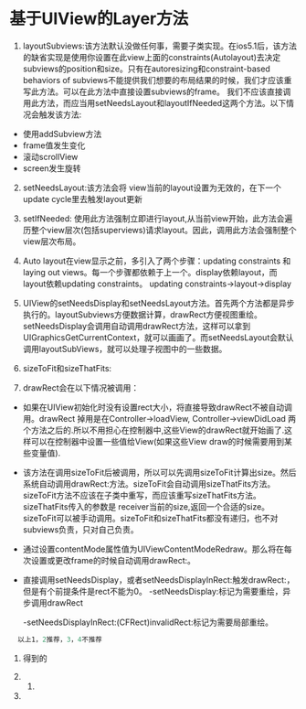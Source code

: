 # 基于UIView的Layer方法

1. layoutSubviews:该方法默认没做任何事，需要子类实现。在ios5.1后，该方法的缺省实现是使用你设置在此view上面的constraints\(Autolayout\)去决定subviews的position和size。只有在autoresizing和constraint-based behaviors of subviews不能提供我们想要的布局结果的时候，我们才应该重写此方法。可以在此方法中直接设置subviews的frame。 我们不应该直接调用此方法，而应当用setNeedsLayout和layoutIfNeeded这两个方法。以下情况会触发该方法:

  * 使用addSubview方法
  * frame值发生变化
  * 滚动scrollView
  * screen发生旋转

2. setNeedsLayout:该方法会将 view当前的layout设置为无效的，在下一个update cycle里去触发layout更新

3. setIfNeeded: 使用此方法强制立即进行layout,从当前view开始，此方法会遍历整个view层次\(包括superviews\)请求layout。因此，调用此方法会强制整个view层次布局。

4. Auto layout在view显示之前，多引入了两个步骤：updating constraints 和laying out views。每一个步骤都依赖于上一个。display依赖layout，而layout依赖updating constraints。 updating constraints-&gt;layout-&gt;display

5. UIView的setNeedsDisplay和setNeedsLayout方法。首先两个方法都是异步执行的。layoutSubviews方便数据计算，drawRect方便视图重绘。setNeedsDisplay会调用自动调用drawRect方法，这样可以拿到UIGraphicsGetCurrentContext，就可以画画了。而setNeedsLayout会默认调用layoutSubViews，就可以处理子视图中的一些数据。

6. sizeToFit和sizeThatFits:

7. drawRect会在以下情况被调用：

  * 如果在UIView初始化时没有设置rect大小，将直接导致drawRect不被自动调用。drawRect 掉用是在Controller-&gt;loadView, Controller-&gt;viewDidLoad 两个方法之后的.所以不用担心在控制器中,这些View的drawRect就开始画了.这样可以在控制器中设置一些值给View\(如果这些View draw的时候需要用到某些变量值\).  
  * 该方法在调用sizeToFit后被调用，所以可以先调用sizeToFit计算出size。然后系统自动调用drawRect:方法。sizeToFit会自动调用sizeThatFits方法。sizeToFit方法不应该在子类中重写，而应该重写sizeThatFits方法。sizeThatFits传入的参数是 receiver当前的size,返回一个合适的size。sizeToFit可以被手动调用。sizeToFit和sizeThatFits都没有递归，也不对subviews负责，只对自己负责。
  * 通过设置contentMode属性值为UIViewContentModeRedraw。那么将在每次设置或更改frame的时候自动调用drawRect:。
  * 直接调用setNeedsDisplay，或者setNeedsDisplayInRect:触发drawRect:，但是有个前提条件是rect不能为0。
    -setNeedsDisplay:标记为需要重绘，异步调用drawRect

    -setNeedsDisplayInRect:\(CFRect\)invalidRect:标记为需要局部重绘。



```ruby
  以上1，2推荐，3，4不推荐
```

1. 得到的

2. 1. 
  2. 


